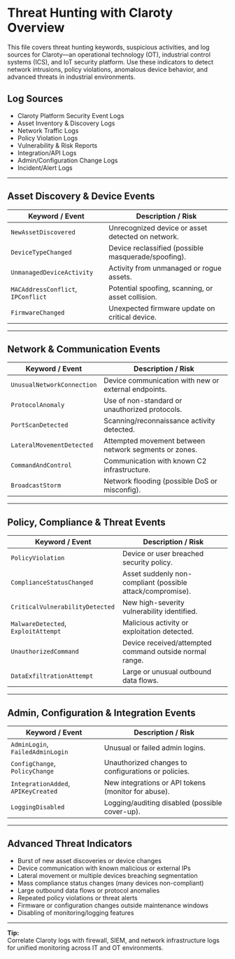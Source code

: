 # Threat Hunting with Claroty Overview

This file covers threat hunting keywords, suspicious activities, and log sources for Claroty—an operational technology (OT), industrial control systems (ICS), and IoT security platform. Use these indicators to detect network intrusions, policy violations, anomalous device behavior, and advanced threats in industrial environments.

## Log Sources
- Claroty Platform Security Event Logs  
- Asset Inventory & Discovery Logs  
- Network Traffic Logs  
- Policy Violation Logs  
- Vulnerability & Risk Reports  
- Integration/API Logs  
- Admin/Configuration Change Logs  
- Incident/Alert Logs  

---

## Asset Discovery & Device Events

| **Keyword / Event**                    | **Description / Risk**                                      |
| -------------------------------------- | ----------------------------------------------------------- |
| `NewAssetDiscovered`                   | Unrecognized device or asset detected on network.           |
| `DeviceTypeChanged`                    | Device reclassified (possible masquerade/spoofing).         |
| `UnmanagedDeviceActivity`              | Activity from unmanaged or rogue assets.                    |
| `MACAddressConflict`, `IPConflict`     | Potential spoofing, scanning, or asset collision.           |
| `FirmwareChanged`                      | Unexpected firmware update on critical device.              |

---

## Network & Communication Events

| **Keyword / Event**                 | **Description / Risk**                                     |
| ----------------------------------- | ---------------------------------------------------------- |
| `UnusualNetworkConnection`          | Device communication with new or external endpoints.        |
| `ProtocolAnomaly`                   | Use of non-standard or unauthorized protocols.              |
| `PortScanDetected`                  | Scanning/reconnaissance activity detected.                  |
| `LateralMovementDetected`           | Attempted movement between network segments or zones.       |
| `CommandAndControl`                 | Communication with known C2 infrastructure.                 |
| `BroadcastStorm`                    | Network flooding (possible DoS or misconfig).               |

---

## Policy, Compliance & Threat Events

| **Keyword / Event**                 | **Description / Risk**                                     |
| ----------------------------------- | ---------------------------------------------------------- |
| `PolicyViolation`                   | Device or user breached security policy.                   |
| `ComplianceStatusChanged`           | Asset suddenly non-compliant (possible attack/compromise). |
| `CriticalVulnerabilityDetected`     | New high-severity vulnerability identified.                |
| `MalwareDetected`, `ExploitAttempt` | Malicious activity or exploitation detected.               |
| `UnauthorizedCommand`               | Device received/attempted command outside normal range.    |
| `DataExfiltrationAttempt`           | Large or unusual outbound data flows.                      |

---

## Admin, Configuration & Integration Events

| **Keyword / Event**                 | **Description / Risk**                                     |
| ----------------------------------- | ---------------------------------------------------------- |
| `AdminLogin`, `FailedAdminLogin`    | Unusual or failed admin logins.                            |
| `ConfigChange`, `PolicyChange`      | Unauthorized changes to configurations or policies.        |
| `IntegrationAdded`, `APIKeyCreated` | New integrations or API tokens (monitor for abuse).        |
| `LoggingDisabled`                   | Logging/auditing disabled (possible cover-up).             |

---

## Advanced Threat Indicators

- Burst of new asset discoveries or device changes  
- Device communication with known malicious or external IPs  
- Lateral movement or multiple devices breaching segmentation  
- Mass compliance status changes (many devices non-compliant)  
- Large outbound data flows or protocol anomalies  
- Repeated policy violations or threat alerts  
- Firmware or configuration changes outside maintenance windows  
- Disabling of monitoring/logging features

---

**Tip:**  
Correlate Claroty logs with firewall, SIEM, and network infrastructure logs for unified monitoring across IT and OT environments.

